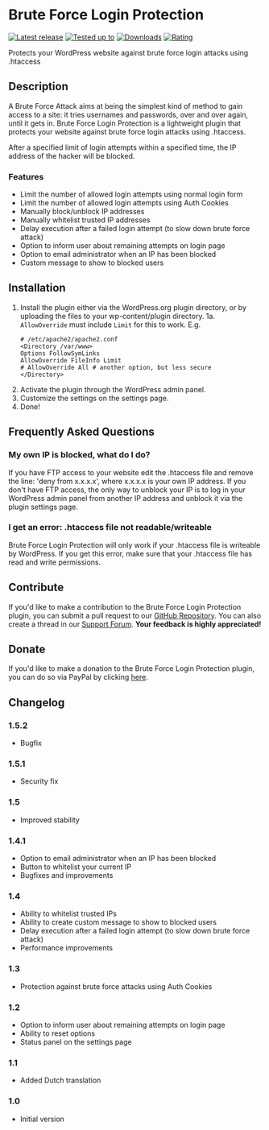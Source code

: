 # Brute Force Login Protection

[![Latest release](https://img.shields.io/wordpress/plugin/v/brute-force-login-protection.svg)](https://wordpress.org/plugins/brute-force-login-protection/)
[![Tested up to](https://img.shields.io/wordpress/v/brute-force-login-protection.svg)](https://wordpress.org/plugins/brute-force-login-protection/)
[![Downloads](https://img.shields.io/wordpress/plugin/dt/brute-force-login-protection.svg)](https://wordpress.org/plugins/brute-force-login-protection/)
[![Rating](https://img.shields.io/wordpress/plugin/r/brute-force-login-protection.svg)](https://wordpress.org/plugins/brute-force-login-protection/)

Protects your WordPress website against brute force login attacks using .htaccess

## Description
A Brute Force Attack aims at being the simplest kind of method to gain access to a site: it tries usernames and passwords, over and over again, until it gets in.
Brute Force Login Protection is a lightweight plugin that protects your website against brute force login attacks using .htaccess.

After a specified limit of login attempts within a specified time, the IP address of the hacker will be blocked.

### Features

* Limit the number of allowed login attempts using normal login form
* Limit the number of allowed login attempts using Auth Cookies
* Manually block/unblock IP addresses
* Manually whitelist trusted IP addresses
* Delay execution after a failed login attempt (to slow down brute force attack)
* Option to inform user about remaining attempts on login page
* Option to email administrator when an IP has been blocked
* Custom message to show to blocked users

## Installation
1. Install the plugin either via the WordPress.org plugin directory, or by uploading the files to your wp-content/plugin directory.
1a. `AllowOverride` must include `Limit` for this to work. 
	E.g.
	```
	# /etc/apache2/apache2.conf
	<Directory /var/www>
    Options FollowSymLinks
    AllowOverride FileInfo Limit
    # AllowOverride All # another option, but less secure
	</Directory>
	```
2. Activate the plugin through the WordPress admin panel.
3. Customize the settings on the settings page.
4. Done!

## Frequently Asked Questions
### My own IP is blocked, what do I do?
If you have FTP access to your website edit the .htaccess file and remove the line: 'deny from x.x.x.x', where x.x.x.x is your own IP address.
If you don't have FTP access, the only way to unblock your IP is to log in your WordPress admin panel from another IP address and unblock it via the plugin settings page.

### I get an error: .htaccess file not readable/writeable
Brute Force Login Protection will only work if your .htaccess file is writeable by WordPress. If you get this error, make sure that your .htaccess file has read and write permissions.

## Contribute
If you'd like to make a contribution to the Brute Force Login Protection plugin, you can submit a pull request to our [GitHub Repository](https://github.com/jpkleemans/Brute-Force-Login-Protection/).
You can also create a thread in our [Support Forum](https://wordpress.org/support/plugin/brute-force-login-protection/).
**Your feedback is highly appreciated!**

## Donate
If you'd like to make a donation to the Brute Force Login Protection plugin, you can do so via PayPal by clicking [here](https://www.paypal.com/cgi-bin/webscr?cmd=_donations&business=WYG6F8B2BP5UL&lc=NL&item_name=Brute%20Force%20Login%20Protection&currency_code=EUR&bn=PP%2dDonationsBF%3abtn_donate_SM%2egif%3aNonHosted).

## Changelog
### 1.5.2
* Bugfix

### 1.5.1
* Security fix

### 1.5
* Improved stability

### 1.4.1
* Option to email administrator when an IP has been blocked
* Button to whitelist your current IP
* Bugfixes and improvements

### 1.4
* Ability to whitelist trusted IPs
* Ability to create custom message to show to blocked users
* Delay execution after a failed login attempt (to slow down brute force attack)
* Performance improvements

### 1.3
* Protection against brute force attacks using Auth Cookies

### 1.2
* Option to inform user about remaining attempts on login page
* Ability to reset options
* Status panel on the settings page

### 1.1
* Added Dutch translation

### 1.0
* Initial version
